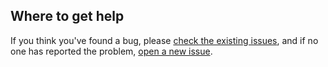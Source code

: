 ## Where to get help

If you think you've found a bug, please [check the existing issues](https://github.com/aws-samples/aws-auto-sw-factory/issues), and if no one has reported the problem, [open a new issue](https://github.com/aws-samples/aws-auto-sw-factory/issues/new).
